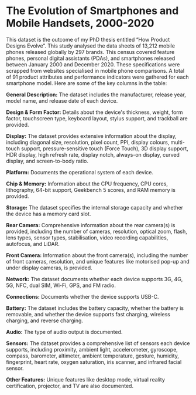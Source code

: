 # The Evolution of Smartphones and Mobile Handsets, 2000-2020

This dataset is the outcome of my PhD thesis entitled “How Product Designs Evolve”. This study analysed the data sheets of 13,212 mobile phones released globally by 297 brands. This census covered feature phones, personal digital assistants (PDAs), and smartphones released between January 2000 and December 2020. These specifications were scrapped from websites specialised in mobile phone comparisons. A total of 91 product attributes and performance indicators were gathered for each smartphone model. Here are some of the key columns in the table:

**General Description:** The dataset includes the manufacturer, release year, model name, and release date of each device.

**Design & Form Factor:** Details about the device's thickness, weight, form factor, touchscreen type, keyboard layout, stylus support, and trackball are provided.

**Display:** The dataset provides extensive information about the display, including diagonal size, resolution, pixel count, PPI, display colours, multi-touch support, pressure-sensitive touch (Force Touch), 3D display support, HDR display, high refresh rate, display notch, always-on display, curved display, and screen-to-body ratio.

**Platform:** Documents the operational system of each device.

**Chip & Memory:** Information about the CPU frequency, CPU cores, lithography, 64-bit support, Geekbench 5 scores, and RAM memory is provided.

**Storage:** The dataset specifies the internal storage capacity and whether the device has a memory card slot.

**Rear Camera:** Comprehensive information about the rear camera(s) is provided, including the number of cameras, resolution, optical zoom, flash, lens types, sensor types, stabilisation, video recording capabilities, autofocus, and LiDAR.

**Front Camera:** Information about the front camera(s), including the number of front cameras, resolution, and unique features like motorised pop-up and under display cameras, is provided.

**Network:** The dataset documents whether each device supports 3G, 4G, 5G, NFC, dual SIM, Wi-Fi, GPS, and FM radio.

**Connections:** Documents whether the device supports USB-C.

**Battery:** The dataset includes the battery capacity, whether the battery is removable, and whether the device supports fast charging, wireless charging, and reverse charging.

**Audio:** The type of audio output is documented.

**Sensors:** The dataset provides a comprehensive list of sensors each device supports, including proximity, ambient light, accelerometer, gyroscope, compass, barometer, altimeter, ambient temperature, gesture, humidity, fingerprint, heart rate, oxygen saturation, iris scanner, and infrared facial sensor.

**Other Features:** Unique features like desktop mode, virtual reality certification, projector, and TV are also documented.
